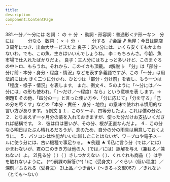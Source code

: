 ```yaml
---
title:
description
component:ContentPage
---
```



381.～分／～分には
名詞 ： の ＋ 分 ・
動詞・形容詞：普通形＜ナ形ーな＞   分には  
        分なら  
数詞 ： × ＋ 分 ・
        分する  
♪会話 ♪
魚屋：今日は開店３周年につき、出血大サービスだよ 良子：安い分には、いくら安くてもかまわないわ。でも、この魚、生きはいいんでしょうね。
李：もちろんさ。今朝、魚市場で仕入れたばかりだよ。
良子：三人分にはちょっと多いけど、このまぐろの中トロ、もらうわ。それから、このイカも頂戴。
♯解説 ♭
「分」は「部分・分け前・本分・身分・程度・情況」などを表す多義語ですが、この「～分」は用法的には大 きく二つに分かれ、ひとつは「部分・分け前」を表し、もう一つは「程度・様子・情況」を表します。
また、例文４、５のように「～分には／～分には」の形も使われ、「（～だけ／～程度）なら」という意味を表 します。→例題1)
その他、「四分の一」と言った使い方や、「分に応じて」「分を守る」「己の分を尽くす」などの「本分・責任・
身分・地位」の意味で使われる慣用的な言い方があります。
§例文 §
１．このケーキ、四等分したよ。これは僕の分だ。
２．とりあえず一ヶ月分の薬を入れておきますが、使った分だけお支払いくだされば結構です。
３．彼は口は悪いが、その分、根が正直なんだよ。
４．この分なら明日はたぶん晴れるだろうが、念のため、自分の分の雨具は用意しておくように。
５．パソコンは性能がいいに越したことはないが、ワープロや電子メールに使う分には、古い機種で事足りる。
★例題 ★
1)私に言う分（では／には）かまわないが、君の口のきき方は他の人（では／には）誤解を与え（兼ねる／兼
ねない）よ。
2)見る分（ ）（ ）さしつかえない（ ）、くれぐれも商品（ ）は手を触れないように。
(^^)前課の解答(^^)
1)に（受身文）／ぐらい（低い程度）／深刻／ふられる（受身文）
2)上品／つき合い（～きる→文型067）／きれない（とても～ない）
